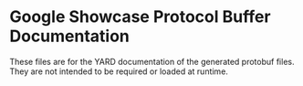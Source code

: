# Google Showcase Protocol Buffer Documentation

These files are for the YARD documentation of the generated protobuf files.
They are not intended to be required or loaded at runtime.
